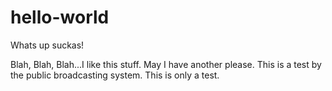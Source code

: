 # hello-world
Whats up suckas!

Blah, Blah, Blah...I like this stuff.  May I have another please.
This is a test by the public broadcasting system.  This is only a test.
